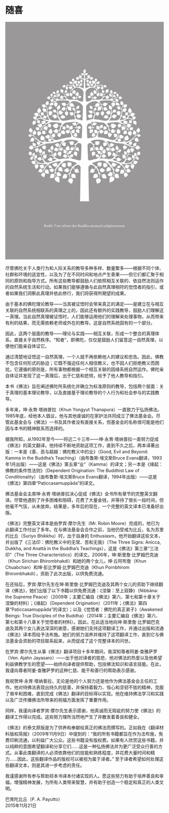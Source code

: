 ---
---

# 随喜

[![image](./includes/images/illustrations/white-bodhi-tree-trade.jpg)](https://buddhadhamma.github.io/includes/images/illustrations/white-bodhi-tree-trade.pdf)

尽管佛陀关于人类行为和人际关系的教导多种多样、数量繁多——根据不同个体、社群和环境的适宜性，以及为了在不同时间和地点产生善果——但它们都汇聚于相同的原则和指导方式。所有这些教导都鼓励人们依照相互关联的、依自然法则运作的自然系统生活和行动。如果我们能够遵循与此自然真理相符的觉悟者的指引，或者如果我们洞察此真理并依此修行，我们将获得所期望的成果。

由于基本的佛陀理论教导——当其被证悟时会带来真正的满足——是建立在与相互关联的自然系统相联系的真理之上的，因此还有额外的实践教导，鼓励人们理解这一真理。当此自然真理被证悟时，人们能够运用他们的理解来处理事物，从而带来有利的结果，而无需依赖老师或外在的教导。这是自然系统固有的一个部分。

因此，这两个层面的教导——理论与实践——相互关联，形成一个整合的真理体系，直接关乎自然秩序。“知者”，即佛陀，仅仅是鼓励人们留意这一自然真理，以便他们能亲自体证它。

通过清楚地证悟这一自然真理，一个人就不再依赖他人的建议和忠告。因此，佛教不包含任何形式的胁迫；它既不强迫任何人相信教义，也不因人们拒绝教义而困扰。它遵循的原则是，所有事物都根据一个相互关联的因缘系统自然运作。佛陀亲自体证并发现了这一真理后，出于仁慈和悲悯，给予了他人教导和指引。

本书《佛法》旨在阐述佛陀所系统化并确立为标准原则的教导，包括两个层面：关于真理的基本理论教导，以及直接基于理论教导的个人行为和社会参与的实践教导。

多年来，坤·永育·塔纳普拉（Khun Yongyut Thanapura）一直致力于弘扬佛法。1985年底，经他本人倡议，他与其他虔诚的在家护法共同成立了佛法基金会。尽管此基金会与《佛法》一书及其作者没有直接关系，但基金会的名称很可能是他们因与本书的精神联系而选择的。

据我所知，从1992年至今——将近二十三年——坤·永育·塔纳普拉一直努力促成《佛法》的英文翻译。他持续不断地资助这项工作，直到不久之后，两本译著出版：一本是《善、恶与超越：佛陀教义中的业》（Good, Evil and Beyond: Kamma in the Buddha’s Teaching）（由布鲁斯·埃文斯Bruce Evans翻译，1993年1月出版）——这是《佛法》第五章“业”（Kamma）的译文；另一本是《缘起：佛教的条件性法则》（Dependent Origination: The Buddhist Law of Conditionality）（由布鲁斯·埃文斯Bruce Evans翻译，1994年出版）——这是《佛法》第四章“Paṭiccasamuppāda”的译文。

佛法基金会主席坤·永育·塔纳普拉决心促成《佛法》全书所有章节的完整英文翻译。尽管他遇到了许多困难和阻碍，花费了大量金钱，并等待了很长一段时间，但他毫不气馁，从未放弃。结果是，多年后的现在，一个完整的英文译本已准备好出版。

《佛法》完整英文译本是由罗宾·摩尔先生（Mr. Robin Moore）完成的，他已为此翻译工作付出了多年。在与佛法基金会合作之前，当他仍受戒为比丘，名为苏里约比丘（Suriyo Bhikkhu）时，出于自身的 Enthusiasm，他开始翻译这些文本，并出版了《三法印：佛陀教义中的无常、苦和无我》（The Three Signs: Anicca, Dukkha, and Anattā in the Buddha’s Teachings），这是《佛法》第三章“三法印”（The Three Characteristics）的译文。2006年，坤·斯里詹·比罗姆巴克迪（Khun Sirichan Bhirombhakdi）和她的两个女儿，坤·丘阿布詹（Khun Chuabchan）和坤·彭比罗姆·比罗姆巴克迪（Khun Pornbhirom Bhirombhakdi），资助了此次出版，以供免费流通。

在还俗后，罗宾·摩尔先生在坤·斯里詹·比罗姆巴克迪及其两个女儿的资助下继续翻译《佛法》，她们出版了以下书籍以供免费流通：《涅槃：至上寂静》（Nibbāna: the Supreme Peace）（2009年；主要汇编自《佛法》第六、第七和第十章关于涅槃的材料）；《缘起》（Dependent Origination）（2011年；《佛法》第四章“Paṭiccasamuppāda”的译文）；以及《觉悟者：佛陀的真正弟子》（Awakened Beings: True Disciples of the Buddha）（2014年；主要汇编自《佛法》第六、第七和第十八章关于觉悟者的材料）。因此，在此适当地向坤·斯里詹·比罗姆巴克迪及其两个女儿表达深深的谢意，感谢她们支持这项翻译工作，并通过出版和流通《佛法》译本而给予法布施。她们的努力滋养并维持了这项翻译工作，直到它与佛法基金会资助的项目联系起来，从而促成了这个完整译本的问世。

在罗宾·摩尔先生从事《佛法》翻译项目十多年期间，我深知尊者阿姜·查雅萨罗（Ven. Ajahn Jayasaro）——出于他对译者的慈悲、他对佛法的热爱以及他希望利益佛教学生的愿望——始终向译者提供帮助，包括佛法知识和语言技能。在此，我谨向尊者阿姜·查雅萨罗的这种仁慈、能干和善行的帮助表示感谢。

我祝贺坤·永育·塔纳普拉，无论是他的个人努力还是他作为佛法基金会主任的工作。他对待佛法表现出持久的慈善，并保持着毅力、恒心和坚韧不拔的精神，克服了艰辛和困难，直到完成《佛法》翻译的目标得以实现。他在维持佛法学习和实践以及广泛传播佛法所带来的祝福方面发挥了重要作用。

同样，我谨向译者罗宾·摩尔先生表示感谢，他真诚而无瑕疵的努力使《佛法》的翻译工作得以完成。这些努力理所当然地产生了并散发着善良和健全。

《佛法》的泰文原版是为了供养和奉献给真正的佛法而撰写的。正如我在《翻译材料版权简报》（2009年11月9日）中提到的：“我的所有书籍都旨在作为法布施，免费印刷流通，以利益广大公众。这些书籍没有版权费。如果有人欣赏这些书籍，并以纯粹的意图希望翻译和分享它们……这是一种弘扬佛法并为更广泛受众行善的方式。从事此类翻译的人必须依靠他们的技能和熟练程度，并花费大量时间和精力……因此，这些翻译作品的版权可以被视为属于译者。” 至于译者希望如何处理这些翻译文本，则是其进一步考虑的责任。

我谨感谢所有参与帮助将本书译本付诸实现的人。愿这些努力有助于培养善良和幸福，增强精神发展，为所有人类带来智慧，并有助于创造一个稳定和真正的人类文明。

巴育陀比丘（P. A. Payutto）  
2015年11月21日